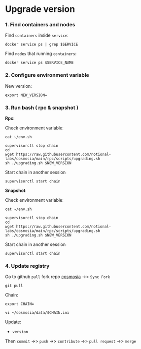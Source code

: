 # Upgrade version

### 1. Find containers and nodes
Find `containers` inside `service`:
```
docker service ps | grep $SERVICE
```

Find `nodes` that running `containers`:
```
docker service ps $SERVICE_NAME
```
### 2. Configure environment variable

New version:
```
export NEW_VERSION=
```

### 3. Run bash ( rpc & snapshot )

**Rpc**:

Check environment variable:
```
cat ~/env.sh
```
```
supervisorctl stop chain
cd
wget https://raw.githubusercontent.com/notional-labs/cosmosia/main/rpc/scripts/upgrading.sh
sh ./upgrading.sh $NEW_VERSION

```
Start chain in another session

```
supervisorctl start chain
```

**Snapshot**:

Check environment variable:
```
cat ~/env.sh
```

```
supervisorctl stop chain
cd
wget https://raw.githubusercontent.com/notional-labs/cosmosia/main/rpc/scripts/upgrading.sh
sh ./upgrading.sh $NEW_VERSION

```
Start chain in another session

```
supervisorctl start chain
```

### 4. Update registry

Go to github `pull` fork repo [cosmosia](https://github.com/notional-labs/cosmosia) ->> `Sync Fork`

```
git pull
```
Chain:
```
export CHAIN=
```
```
vi ~/cosmosia/data/$CHAIN.ini
```

Update:
* `version`

Then `commit` ->> `push` ->> `contribute` ->> `pull request` ->> `merge`
